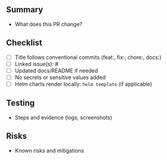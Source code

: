 ## Summary
- What does this PR change?

## Checklist
- [ ] Title follows conventional commits (feat:, fix:, chore:, docs:)
- [ ] Linked issue(s): #
- [ ] Updated docs/README if needed
- [ ] No secrets or sensitive values added
- [ ] Helm charts render locally: `helm template` (if applicable)

## Testing
- Steps and evidence (logs, screenshots)

## Risks
- Known risks and mitigations
